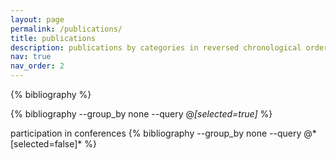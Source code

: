 ```yaml
---
layout: page
permalink: /publications/
title: publications
description: publications by categories in reversed chronological order. generated by jekyll-scholar.
nav: true
nav_order: 2
---
```


<!-- _pages/publications.md -->

<!-- Bibsearch Feature -->

<!-- {% include bib_search.liquid %} -->

<div class="publications">

{% bibliography %}

</div>

<div class="publications">
  
{% bibliography --group_by none --query @*[selected=true]* %}

</div>

<div class="publications">
  participation in conferences
{% bibliography --group_by none --query @*[selected=false]* %}

</div>

